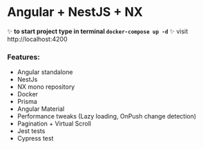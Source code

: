 # Angular + NestJS + NX

✨ **to start project type in terminal `docker-compose up -d`** ✨
visit http://localhost:4200

### Features:
- Angular standalone
- NestJs
- NX mono repository
- Docker
- Prisma
- Angular Material
- Performance tweaks (Lazy loading, OnPush change detection)
- Pagination + Virtual Scroll
- Jest tests
- Cypress test

